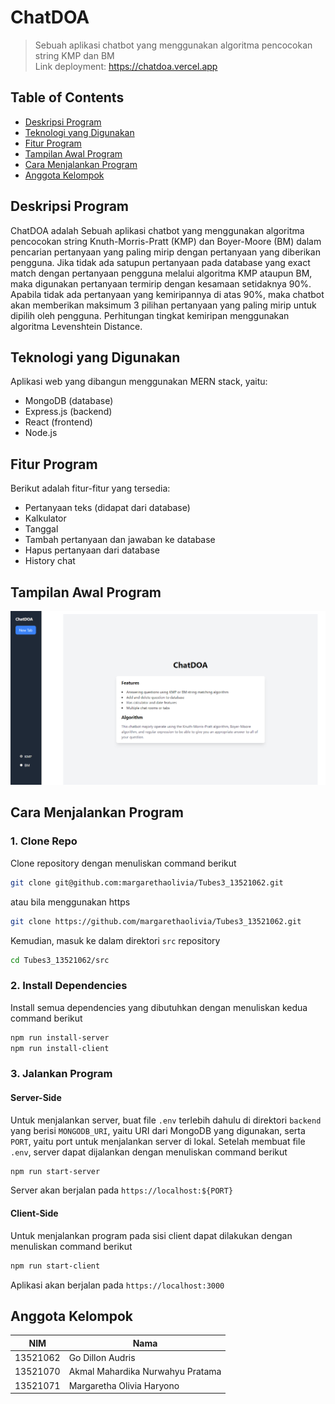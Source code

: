 # ChatDOA

> Sebuah aplikasi chatbot yang menggunakan algoritma pencocokan string KMP dan BM <br>
> Link deployment: https://chatdoa.vercel.app

## Table of Contents

- [Deskripsi Program](#deskripsi-program)
- [Teknologi yang Digunakan](#teknologi-yang-digunakan)
- [Fitur Program](#fitur-program)
- [Tampilan Awal Program](#tampilan-awal-program)
- [Cara Menjalankan Program](#cara-menjalankan-program)
- [Anggota Kelompok](#anggota-kelompok)

## Deskripsi Program

ChatDOA adalah Sebuah aplikasi chatbot yang menggunakan algoritma pencocokan string Knuth-Morris-Pratt (KMP) dan Boyer-Moore (BM) dalam pencarian pertanyaan yang paling mirip dengan pertanyaan yang diberikan pengguna. Jika tidak ada satupun pertanyaan pada database yang exact match dengan pertanyaan pengguna melalui algoritma KMP ataupun BM, maka digunakan pertanyaan termirip dengan kesamaan setidaknya 90%. Apabila tidak ada pertanyaan yang kemiripannya di atas 90%, maka chatbot akan memberikan maksimum 3 pilihan pertanyaan yang paling mirip untuk dipilih oleh pengguna. Perhitungan tingkat kemiripan menggunakan algoritma Levenshtein Distance.

## Teknologi yang Digunakan

Aplikasi web yang dibangun menggunakan MERN stack, yaitu:

- MongoDB (database)
- Express.js (backend)
- React (frontend)
- Node.js

## Fitur Program

Berikut adalah fitur-fitur yang tersedia:

- Pertanyaan teks (didapat dari database)
- Kalkulator
- Tanggal
- Tambah pertanyaan dan jawaban ke database
- Hapus pertanyaan dari database
- History chat

## Tampilan Awal Program

<img src="doc/welcomePage.png"  width="600">

## Cara Menjalankan Program

### 1. Clone Repo

Clone repository dengan menuliskan command berikut

```sh
git clone git@github.com:margarethaolivia/Tubes3_13521062.git
```

atau bila menggunakan https

```sh
git clone https://github.com/margarethaolivia/Tubes3_13521062.git
```

Kemudian, masuk ke dalam direktori `src` repository

```sh
cd Tubes3_13521062/src
```

### 2. Install Dependencies

Install semua dependencies yang dibutuhkan dengan menuliskan kedua command berikut

```sh
npm run install-server
npm run install-client
```

### 3. Jalankan Program

#### Server-Side

Untuk menjalankan server, buat file `.env` terlebih dahulu di direktori `backend` yang berisi `MONGODB_URI`, yaitu URI dari MongoDB yang digunakan, serta `PORT`, yaitu port untuk menjalankan server di lokal. Setelah membuat file `.env`, server dapat dijalankan dengan menuliskan command berikut

```sh
npm run start-server
```

Server akan berjalan pada `https://localhost:${PORT}`

#### Client-Side

Untuk menjalankan program pada sisi client dapat dilakukan dengan menuliskan command berikut

```sh
npm run start-client
```

Aplikasi akan berjalan pada `https://localhost:3000`

## Anggota Kelompok

| NIM      | Nama                             |
| -------- | -------------------------------- |
| 13521062 | Go Dillon Audris                 |
| 13521070 | Akmal Mahardika Nurwahyu Pratama |
| 13521071 | Margaretha Olivia Haryono        |
